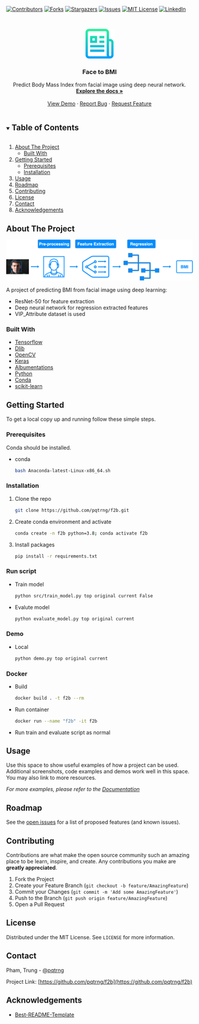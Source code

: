 [![Contributors][contributors-shield]][contributors-url]
[![Forks][forks-shield]][forks-url]
[![Stargazers][stars-shield]][stars-url]
[![Issues][issues-shield]][issues-url]
[![MIT License][license-shield]][license-url]
[![LinkedIn][linkedin-shield]][linkedin-url]

<!-- PROJECT LOGO -->
<br />
<p align="center">
  <a href="https://github.com/pqtrng/f2b">
    <img src="report/images/logo.png" alt="Logo" width="80" height="80">
  </a>

  <h3 align="center">Face to BMI</h3>

  <p align="center">
    Predict Body Mass Index from facial image using deep neural network.
    <br />
    <a href="https://github.com/pqtrng/f2b"><strong>Explore the docs »</strong></a>
    <br />
    <br />
    <a href="https://github.com/pqtrng/f2b">View Demo</a>
    ·
    <a href="https://github.com/pqtrng/f2b/issues">Report Bug</a>
    ·
    <a href="https://github.com/pqtrng/f2b/issues">Request Feature</a>
  </p>
</p>

<!-- TABLE OF CONTENTS -->
<details open="open">
  <summary><h2 style="display: inline-block">Table of Contents</h2></summary>
  <ol>
    <li>
      <a href="#about-the-project">About The Project</a>
      <ul>
        <li><a href="#built-with">Built With</a></li>
      </ul>
    </li>
    <li>
      <a href="#getting-started">Getting Started</a>
      <ul>
        <li><a href="#prerequisites">Prerequisites</a></li>
        <li><a href="#installation">Installation</a></li>
      </ul>
    </li>
    <li><a href="#usage">Usage</a></li>
    <li><a href="#roadmap">Roadmap</a></li>
    <li><a href="#contributing">Contributing</a></li>
    <li><a href="#license">License</a></li>
    <li><a href="#contact">Contact</a></li>
    <li><a href="#acknowledgements">Acknowledgements</a></li>
  </ol>
</details>

<!-- ABOUT THE PROJECT -->
## About The Project

[![Product Name Screen Shot][product-screenshot]](https://example.com)

A project of predicting BMI from facial image using deep learning:

- ResNet-50 for feature extraction
- Deep neural network for regression extracted features
- VIP_Attribute dataset is used

### Built With

- [Tensorflow](https://www.tensorflow.org/)
- [Dlib](http://dlib.net/)
- [OpenCV](https://opencv.org/)
- [Keras](https://keras.io/)
- [Albumentations](https://albumentations.ai/)
- [Python](https://www.python.org/)
- [Conda](https://docs.conda.io/en/latest/)
- [scikit-learn](https://scikit-learn.org/stable/)

<!-- GETTING STARTED -->
## Getting Started

To get a local copy up and running follow these simple steps.

### Prerequisites

Conda should be installed.

- conda

  ```sh
  bash Anaconda-latest-Linux-x86_64.sh
  ```

### Installation

1. Clone the repo

   ```sh
   git clone https://github.com/pqtrng/f2b.git
   ```

2. Create conda environment and activate

   ```sh
   conda create -n f2b python=3.8; conda activate f2b
   ```

3. Install packages

   ```sh
   pip install -r requirements.txt
   ```

### Run script

- Train model

   ```sh
   python src/train_model.py top original current False
   ```

- Evalute model

   ```sh
   python evaluate_model.py top original current
   ```

### Demo

- Local

  ```sh
  python demo.py top original current
  ```

### Docker

- Build

  ```sh
  docker build . -t f2b --rm
  ```

- Run container

  ```sh
  docker run --name "f2b" -it f2b
  ```

- Run train and evaluate script as normal

<!-- USAGE EXAMPLES -->
## Usage

Use this space to show useful examples of how a project can be used. Additional screenshots, code examples and demos work well in this space. You may also link to more resources.

_For more examples, please refer to the [Documentation](https://example.com)_

<!-- ROADMAP -->
## Roadmap

See the [open issues](https://github.com/pqtrng/f2b/issues) for a list of proposed features (and known issues).

<!-- CONTRIBUTING -->
## Contributing

Contributions are what make the open source community such an amazing place to be learn, inspire, and create. Any contributions you make are **greatly appreciated**.

1. Fork the Project
2. Create your Feature Branch (`git checkout -b feature/AmazingFeature`)
3. Commit your Changes (`git commit -m 'Add some AmazingFeature'`)
4. Push to the Branch (`git push origin feature/AmazingFeature`)
5. Open a Pull Request

<!-- LICENSE -->
## License

Distributed under the MIT License. See `LICENSE` for more information.

<!-- CONTACT -->
## Contact

Pham, Trung - [@pqtrng](https://twitter.com/pqtrng)

Project Link: [https://github.com/pqtrng/f2b](https://github.com/pqtrng/f2b)

<!-- ACKNOWLEDGEMENTS -->
## Acknowledgements

- [Best-README-Template](https://github.com/othneildrew/Best-README-Template)

<!-- MARKDOWN LINKS & IMAGES -->
<!-- https://www.markdownguide.org/basic-syntax/#reference-style-links -->
[contributors-shield]:  https://img.shields.io/github/contributors/pqtrng/f2b.svg?style=for-the-badge
[contributors-url]: https://github.com/pqtrng/f2b/graphs/contributors
[forks-shield]: https://img.shields.io/github/forks/pqtrng/f2b.svg?style=for-the-badge
[forks-url]: https://github.com/pqtrng/f2b/network/members
[stars-shield]: https://img.shields.io/github/stars/pqtrng/f2b.svg?style=for-the-badge
[stars-url]: https://github.com/pqtrng/f2b/stargazers
[issues-shield]: https://img.shields.io/github/issues/pqtrng/f2b.svg?style=for-the-badge
[issues-url]: https://github.com/pqtrng/f2b/issues
[license-shield]: https://img.shields.io/github/license/pqtrng/f2b.svg?style=for-the-badge
[license-url]: https://github.com/pqtrng/f2b/blob/main/LICENSE
[linkedin-shield]: https://img.shields.io/badge/-LinkedIn-black.svg?style=for-the-badge&logo=linkedin&colorB=555
[linkedin-url]: https://linkedin.com/in/pqtrng
[product-screenshot]: report/images/bmi_process.png
